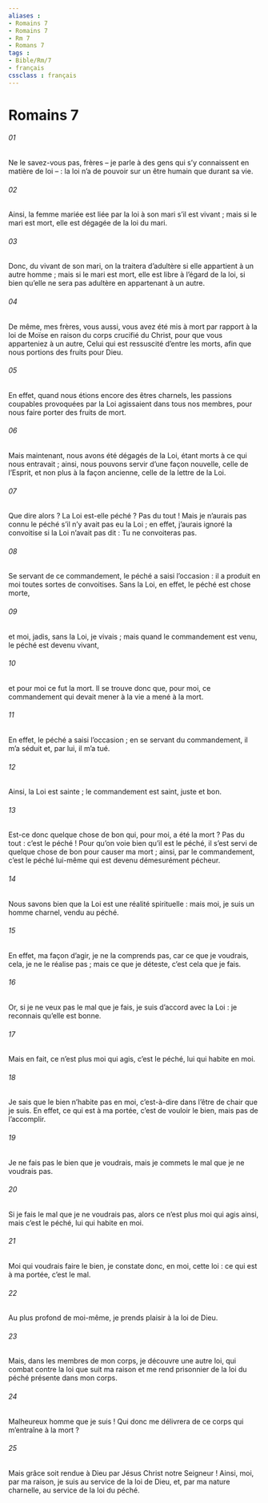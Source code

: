 ```yaml
---
aliases : 
- Romains 7
- Romains 7
- Rm 7
- Romans 7
tags : 
- Bible/Rm/7
- français
cssclass : français
---
```


# Romains 7

###### 01
Ne le savez-vous pas, frères – je parle à des gens qui s’y connaissent en matière de loi – : la loi n’a de pouvoir sur un être humain que durant sa vie.
###### 02
Ainsi, la femme mariée est liée par la loi à son mari s’il est vivant ; mais si le mari est mort, elle est dégagée de la loi du mari.
###### 03
Donc, du vivant de son mari, on la traitera d’adultère si elle appartient à un autre homme ; mais si le mari est mort, elle est libre à l’égard de la loi, si bien qu’elle ne sera pas adultère en appartenant à un autre.
###### 04
De même, mes frères, vous aussi, vous avez été mis à mort par rapport à la loi de Moïse en raison du corps crucifié du Christ, pour que vous apparteniez à un autre, Celui qui est ressuscité d’entre les morts, afin que nous portions des fruits pour Dieu.
###### 05
En effet, quand nous étions encore des êtres charnels, les passions coupables provoquées par la Loi agissaient dans tous nos membres, pour nous faire porter des fruits de mort.
###### 06
Mais maintenant, nous avons été dégagés de la Loi, étant morts à ce qui nous entravait ; ainsi, nous pouvons servir d’une façon nouvelle, celle de l’Esprit, et non plus à la façon ancienne, celle de la lettre de la Loi.
###### 07
Que dire alors ? La Loi est-elle péché ? Pas du tout ! Mais je n’aurais pas connu le péché s’il n’y avait pas eu la Loi ; en effet, j’aurais ignoré la convoitise si la Loi n’avait pas dit : Tu ne convoiteras pas.
###### 08
Se servant de ce commandement, le péché a saisi l’occasion : il a produit en moi toutes sortes de convoitises. Sans la Loi, en effet, le péché est chose morte,
###### 09
et moi, jadis, sans la Loi, je vivais ; mais quand le commandement est venu, le péché est devenu vivant,
###### 10
et pour moi ce fut la mort. Il se trouve donc que, pour moi, ce commandement qui devait mener à la vie a mené à la mort.
###### 11
En effet, le péché a saisi l’occasion ; en se servant du commandement, il m’a séduit et, par lui, il m’a tué.
###### 12
Ainsi, la Loi est sainte ; le commandement est saint, juste et bon.
###### 13
Est-ce donc quelque chose de bon qui, pour moi, a été la mort ? Pas du tout : c’est le péché ! Pour qu’on voie bien qu’il est le péché, il s’est servi de quelque chose de bon pour causer ma mort ; ainsi, par le commandement, c’est le péché lui-même qui est devenu démesurément pécheur.
###### 14
Nous savons bien que la Loi est une réalité spirituelle : mais moi, je suis un homme charnel, vendu au péché.
###### 15
En effet, ma façon d’agir, je ne la comprends pas, car ce que je voudrais, cela, je ne le réalise pas ; mais ce que je déteste, c’est cela que je fais.
###### 16
Or, si je ne veux pas le mal que je fais, je suis d’accord avec la Loi : je reconnais qu’elle est bonne.
###### 17
Mais en fait, ce n’est plus moi qui agis, c’est le péché, lui qui habite en moi.
###### 18
Je sais que le bien n’habite pas en moi, c’est-à-dire dans l’être de chair que je suis. En effet, ce qui est à ma portée, c’est de vouloir le bien, mais pas de l’accomplir.
###### 19
Je ne fais pas le bien que je voudrais, mais je commets le mal que je ne voudrais pas.
###### 20
Si je fais le mal que je ne voudrais pas, alors ce n’est plus moi qui agis ainsi, mais c’est le péché, lui qui habite en moi.
###### 21
Moi qui voudrais faire le bien, je constate donc, en moi, cette loi : ce qui est à ma portée, c’est le mal.
###### 22
Au plus profond de moi-même, je prends plaisir à la loi de Dieu.
###### 23
Mais, dans les membres de mon corps, je découvre une autre loi, qui combat contre la loi que suit ma raison et me rend prisonnier de la loi du péché présente dans mon corps.
###### 24
Malheureux homme que je suis ! Qui donc me délivrera de ce corps qui m’entraîne à la mort ?
###### 25
Mais grâce soit rendue à Dieu par Jésus Christ notre Seigneur !
Ainsi, moi, par ma raison, je suis au service de la loi de Dieu, et, par ma nature charnelle, au service de la loi du péché.
